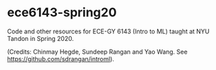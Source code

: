 # ece6143-spring20

Code and other resources for ECE-GY 6143 (Intro to ML) taught at NYU Tandon in Spring 2020.

(Credits: Chinmay Hegde, Sundeep Rangan and Yao Wang. See https://github.com/sdrangan/introml).
